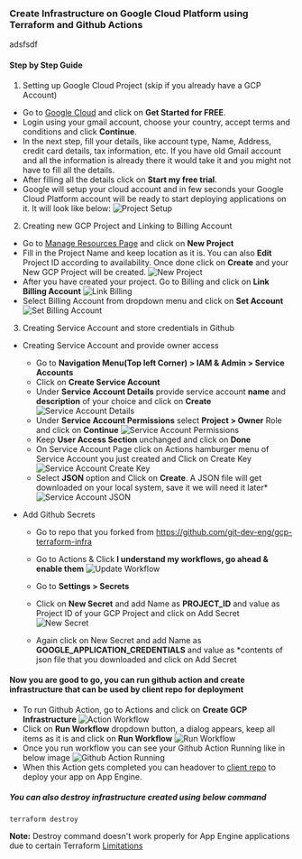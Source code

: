 ### Create Infrastructure on Google Cloud Platform using Terraform and Github Actions
adsfsdf
#### Step by Step Guide

1. Setting up Google Cloud Project (skip if you already have a GCP Account)
-  Go to [Google Cloud](https://cloud.google.com/) and click on **Get Started for FREE**.
-  Login using your gmail account, choose your country, accept terms and conditions and click **Continue**.
-  In the next step, fill your details, like account type, Name, Address, credit card details, tax information, etc. If you have old Gmail account and all the information is already there it would take it and you might not have to fill all the details.
-  After filling all the details click on **Start my free trial**.
-  Google will setup your cloud account and in few seconds your Google Cloud Platform account will be ready to start deploying applications on it. It will look like below:
![Project Setup](/assets/gcp-project-setups-modified.jpg)

2. Creating new GCP Project and Linking to Billing Account
- Go to [Manage Resources Page](https://console.cloud.google.com/cloud-resource-manager?_ga=2.16905723.313995043.1600681234-1805943322.1596519952) and click on **New Project**
- Fill in the Project Name and keep location as it is. You can also **Edit** Project ID according to availability. Once done click on **Create** and your New GCP Project will be created.
![New Project](/assets/new-project-description-fied.jpg)
- After you have created your project. Go to Billing and click on **Link Billing Account**
![Link Billing](/assets/billing-account-fied.jpg)
- Select Billing Account from dropdown menu and click on **Set Account**
![Set Billing Account](/assets/set-billing-account-modified.jpg)


3. Creating Service Account and store credentials in Github

- Creating Service Account and provide owner access
  - Go to **Navigation Menu(Top left Corner) > IAM & Admin > Service Accounts**
  - Click on **Create Service Account**
  - Under **Service Account Details** provide service account **name** and **description** of your choice and click on **Create**
  ![Service Account Details](/assets/service-account-details-modified.jpg)
  - Under **Service Account Permissions** select **Project > Owner** Role and click on **Continue**
  ![Service Account Permissions](/assets/service-account-permissions-modified.jpg)
  - Keep **User Access Section** unchanged and click on **Done**
  - On Service Account Page click on Actions hamburger menu of Service Account you just created and Click on Create Key
  ![Service Account Create Key](/assets/service-account-create-key-modified.jpg)
  - Select **JSON** option and Click on **Create**. A JSON file will get downloaded on your local system, save it we will need it later*
  ![Service Account JSON](/assets/service-account-json-modified.jpg)

- Add Github Secrets
  - Go to repo that you forked from https://github.com/git-dev-eng/gcp-terraform-infra
  - Go to Actions & Click **I understand my workflows, go ahead & enable them**
  ![Update Workflow](/assets/understand-workflows.JPG)
  - Go to **Settings > Secrets**
  - Click on **New Secret** and add Name as **PROJECT_ID** and value as Project ID of your GCP Project and click on Add Secret
  ![New Secret](/assets/secret-project.JPG)

  - Again click on New Secret and add Name as **GOOGLE_APPLICATION_CREDENTIALS** and value as *contents of json file that you downloaded and click on Add Secret


#### Now you are good to go, you can run github action and create infrastructure that can be used by client repo for deployment
 - To run Github Action, go to Actions and click on **Create GCP Infrastructure**
 ![Action Workflow](/assets/action-workflow-modified.jpg)
 - Click on **Run Workflow** dropdown button, a dialog appears, keep all items as it is and click on **Run Workflow**
 ![Run Workflow](/assets/run-workflow-modified.jpg)
 - Once you run workflow you can see your Github Action Running like in below image
 ![Github Action Running](/assets/github-infra-deploy.JPG)
 - When this Action gets completed you can headover to [client repo](https://github.com/git-dev-eng/deploy-springboot-on-appengine) to deploy your app on App Engine.


##### You can also **destroy** infrastructure created using below command
  ```
  terraform destroy
  ```
**Note:** Destroy command doesn't work properly for App Engine applications due to certain Terraform [Limitations](https://www.terraform.io/docs/providers/google/r/app_engine_application.html)
